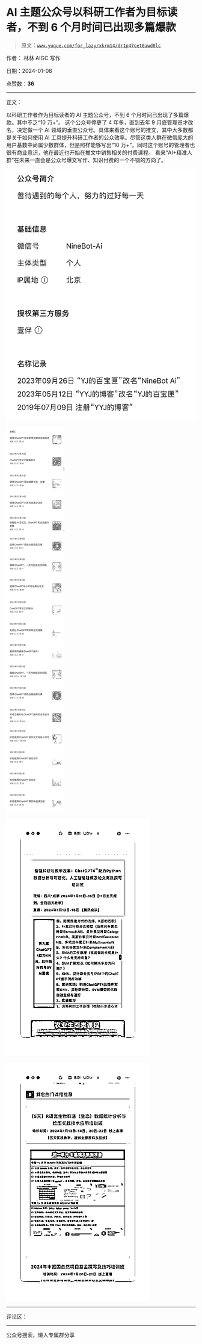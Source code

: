 # AI 主题公众号以科研工作者为目标读者，不到 6 个月时间已出现多篇爆款

> 原文：[`www.yuque.com/for_lazy/xkrm14/dr1p47cet6awd0lc`](https://www.yuque.com/for_lazy/xkrm14/dr1p47cet6awd0lc)

作者： 林林 AIGC 写作

日期：2024-01-08

点赞数：**36**

* * *

正文：

以科研工作者作为目标读者的 AI 主题公众号，不到 6 个月时间已出现了多篇爆款。其中不乏“10 万+”。
这个公众号停更了 4 年多，直到去年 9 月底管理员才改名，决定做一个 AI 领域的垂直公众号。具体来看这个账号的推文，其中大多数都是关于如何使用 AI 工具提升科研工作者的公众效率。尽管这类人群在微信庞大的用户基数中尚属少数群体，但是照样能够写出“10 万+”。同时这个账号的管理者也很有商业意识，他在最近也开始在推文中销售相关的付费课程。
看来“AI+精准人群”在未来一直会是公众号爆文写作、知识付费的一个不错的方向了。

![](img/eca8306da99d47c0d58e45718d9ecf94.png)

![](img/72e9e61ebca5d6dacfe875f6b9326698.png)

![](img/136bcaa60e7a39ab19c2185750c8dc8f.png)

![](img/d28b04dd91251dc0fc4fd9237be14a25.png)

* * *

评论区：

* * *

公众号搜索，懒人专属群分享